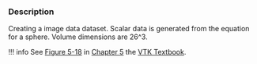 ### Description

 Creating a image data dataset. Scalar data is generated from the equation for a sphere. Volume dimensions are 26^3. 

!!! info
    See [Figure 5-18](/VTKBook/05Chapter5/#Figure%205-18) in [Chapter 5](/VTKBook/05Chapter5) the [VTK Textbook](/VTKBook/01Chapter1).
